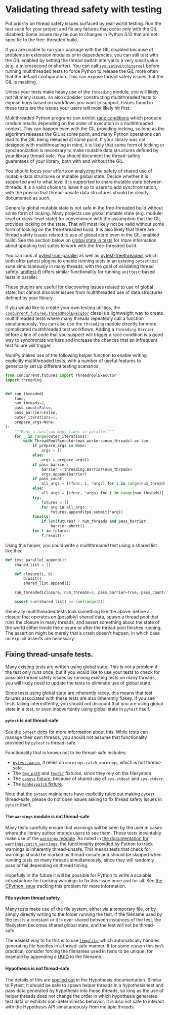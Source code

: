 # Validating thread safety with testing

Put priority on thread safety issues surfaced by real-world testing. Run the
test suite for your project and fix any failures that occur only with the GIL
disabled. Some issues may be due to changes in Python 3.13 that are not
specific to the free-threaded build.

If you are unable to run your package with the GIL disabled because of problems
in extension modules or in dependencies, you can still test with the GIL enabled
by setting the thread switch interval to a very small value (e.g. a microsecond
or shorter). You can call
[`sys.setswitchiterval`](https://docs.python.org/3/library/sys.html#sys.setswitchinterval)
before running multithreaded tests to force Python to release the GIL more often
that the default configuration. This can expose thread safety issues that the
GIL is masking.

Unless your tests make heavy use of the `threading` module, you will likely not
hit many issues, so also consider constructing multithreaded tests to expose
bugs based on workflows you want to support. Issues found in these tests are the
issues your users will most likely hit first.

Multithreaded Python programs can exhibit [race
conditions](https://en.wikipedia.org/wiki/Race_condition) which produce random
results depending on the order of execution in a multithreaded context. This can
happen even with the GIL providing locking, so long as the algorithm releases
the GIL at some point, and many Python operations can lead to the GIL being
released at some point. If your library was not designed with multithreading in
mind, it is likely that some form of locking or synchronization is necessary to
make mutable data structures defined by your library thread-safe. You should
document the thread-safety guarantees of your library, both with and without the
GIL.

You should focus your efforts on analyzing the safety of shared use of mutable
data structures or mutable global state. Decide whether it is supported and to
what level it is supported to share mutable state between threads. It is a valid
choice to leave it up to users to add synchronization, with the proviso that
thread-unsafe data structures should be clearly documented as such.

Generally global mutable state is not safe in the free-threaded build without
some form of locking. Many projects use global mutable state (e.g. module-level
or class-level state) for convenience with the assumption that the GIL provides
locking on the state. That will most likely not be valid without some form of
locking on the free-threaded build. It is also likely that there are thread
safety issues related to use of global state even in the GIL-enabled build. See
the section below on [global state in
tests](porting.md#fixing-thread-unsafe-tests) for more information about
updating test suites to work with the free-threaded build.

You can look at
[pytest-run-parallel](https://github.com/Quansight-Labs/pytest-run-parallel) as
well as
[pytest-freethreaded](https://github.com/tonybaloney/pytest-freethreaded), which
both offer pytest plugins to enable running tests in an existing `pytest` test
suite simultaneously in many threads, with the goal of validating thread
safety. [unittest-ft](https://github.com/amyreese/unittest-ft) offers similar
functionality for running `unittest`-based tests in parallel.

These plugins are useful for discovering issues related to use of global state,
but cannot discover issues from multithreaded use of data structures defined by
your library.

If you would like to create your own testing utilities, the
[`concurrent.futures.ThreadPoolExecutor`](https://docs.python.org/3/library/concurrent.futures.html#concurrent.futures.ThreadPoolExecutor)
class is a lightweight way to create multithreaded tests where many threads
repeatedly call a function simultaneously. You can also use the `threading`
module directly for more complicated multithreaded test workflows. Adding a
`threading.Barrier` before a line of code that you suspect will trigger a race
condition is a good way to synchronize workers and increase the chances that an
infrequent test failure will trigger.

NumPy makes use of the following helper function to enable writing explicitly
multithreaded tests, with a number of useful features to generically set up
different testing scenarios:

```python
from concurrent.futures import ThreadPoolExecutor
import threading


def run_threaded(
    func,
    num_threads=8,
    pass_count=False,
    pass_barrier=False,
    outer_iterations=1,
    prepare_args=None,
):
    """Runs a function many times in parallel"""
    for _ in range(outer_iterations):
        with ThreadPoolExecutor(max_workers=num_threads) as tpe:
            if prepare_args is None:
                args = []
            else:
                args = prepare_args()
            if pass_barrier:
                barrier = threading.Barrier(num_threads)
                args.append(barrier)
            if pass_count:
                all_args = [(func, i, *args) for i in range(num_threads)]
            else:
                all_args = [(func, *args) for i in range(num_threads)]
            try:
                futures = []
                for arg in all_args:
                    futures.append(tpe.submit(*arg))
            finally:
                if len(futures) < num_threads and pass_barrier:
                    barrier.abort()
            for f in futures:
                f.result()
```

Using this helper, you could write a multithreaded test using a shared list like this:

```python
def test_parallel_append():
    shared_list = []

    def closure(i, b):
        b.wait()
        shared_list.append(i)

    run_threaded(closure, num_threads=8, pass_barrier=True, pass_count=True)

    assert sum(shared_list) == sum(range(8))
```

Generally multithreaded tests look something like the above: define a closure
that operates on (possibly) shared data, spawn a thread pool that runs the
closure in many threads, and assert something about the state of the world
either inside the closure or after the thread pool finishes running. The
assertion might be merely that a crash doesn't happen, in which case no explicit
asserts are necessary.

## Fixing thread-unsafe tests.

Many existing tests are written using global state. This is not a problem if the
test only runs once, but if you would like to use your tests to check for
possible thread safety issues by running existing tests on many threads, you
will likely need to update the tests to eliminate use of global state.

Since tests using global state are inherently racey, this means that test
failures associated with these tests are also inherently flakey. If you see
tests failing intermittently, you should not discount that you are using global
state in a test, or even inadvertently using global state in `pytest` itself.

#### `pytest` is not thread-safe

See [the `pytest`
docs](https://docs.pytest.org/en/stable/explanation/flaky.html#thread-safety)
for more information about this. While tests can manage their own threads, you
should not assume that functionality provided by `pytest` is thread-safe.

Functionality that is known not to be thread-safe includes:

- [`pytest.warns`](https://docs.pytest.org/en/stable/reference/reference.html#pytest.warns),
    it relies on `warnings.catch_warnings`, which is not thread-safe.
- The [`tmp_path`](https://docs.pytest.org/en/stable/reference/reference.html#std-fixture-tmp_path)
    and [`tmpdir`](https://docs.pytest.org/en/stable/reference/reference.html#std-fixture-tmpdir)
    fixtures, since they rely on the filesystem
- The [`capsys`
    fixture](https://docs.pytest.org/en/stable/reference/reference.html#std-fixture-capsys),
    because of shared use of `sys.stdout` and `sys.stderr`.
- The [`monkeypatch`
    fixture](https://docs.pytest.org/en/stable/reference/reference.html#std-fixture-monkeypatch).

Note that the `pytest` maintainers have explicitly ruled out making `pytest`
thread-safe, please do not open issues asking to fix thread safety issues in
`pytest` itself.

#### The `warnings` module is not thread-safe

Many tests carefully ensure that warnings will be seen by the user in cases
where the library author intends users to see them. These tests inevintably make
use of the [`warnings`
module](https://docs.python.org/3/library/warnings.html). As noted in [the
documentation for
`warnings.catch_warnings`](https://docs.python.org/3/library/warnings.html#available-context-managers),
the functionality provided by Python to track warnings is inherently
thread-unsafe. This means tests that check for warnings should be marked as
thread-unsafe and should be skipped when running tests on many threads
simultaneously, since they will randomly pass or fail depending on thread
timing.

Hopefully in the future it will be possible for Python to write a scalable
infrastucture for tracking warnings to fix this issue once and for all. See [the
CPython issue](https://github.com/python/cpython/issues/91505) tracking this
problem for more information.

#### File system thread safety

Many tests make use of the file system, either via a temporary file, or by
simply directly writing to the folder running the test. If the filename used by
the test is a constant or it is ever shared between instances of the test, the
filesystem becomes shared global state, and the test will not be thread-safe.

The easiest way to fix this is to use
[`tempfile`](https://docs.python.org/3/library/tempfile.html), which
automatically handles generating file handles in a thread-safe manner. If for
some reason this isn't practical, consider forcing the filenames used in tests
to be unique, for example by appending a
[UUID](https://docs.python.org/3/library/uuid.html) to the filename.

#### Hypothesis is not thread-safe

The details of this are [spelled
out](https://hypothesis.readthedocs.io/en/latest/details.html#thread-safety-policy)
in the Hypothesis documentation. Similar to Pytest, it should be safe to spawn
helper threads in a hypothesis test and pass data generated by hypothesis into
those threads, so long as the use of helper threads does not change the order in
which hypothesis generates test data or exhibits non-deterministic behavior. It
is also not safe to interact with the Hypothesis API simultaneously from multiple
threads.